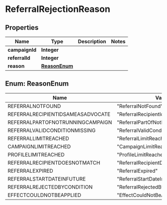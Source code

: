 
# ReferralRejectionReason

## Properties
Name | Type | Description | Notes
------------ | ------------- | ------------- | -------------
**campaignId** | **Integer** |  | 
**referralId** | **Integer** |  | 
**reason** | [**ReasonEnum**](#ReasonEnum) |  | 


<a name="ReasonEnum"></a>
## Enum: ReasonEnum
Name | Value
---- | -----
REFERRALNOTFOUND | &quot;ReferralNotFound&quot;
REFERRALRECIPIENTIDSAMEASADVOCATE | &quot;ReferralRecipientIdSameAsAdvocate&quot;
REFERRALPARTOFNOTRUNNINGCAMPAIGN | &quot;ReferralPartOfNotRunningCampaign&quot;
REFERRALVALIDCONDITIONMISSING | &quot;ReferralValidConditionMissing&quot;
REFERRALLIMITREACHED | &quot;ReferralLimitReached&quot;
CAMPAIGNLIMITREACHED | &quot;CampaignLimitReached&quot;
PROFILELIMITREACHED | &quot;ProfileLimitReached&quot;
REFERRALRECIPIENTDOESNOTMATCH | &quot;ReferralRecipientDoesNotMatch&quot;
REFERRALEXPIRED | &quot;ReferralExpired&quot;
REFERRALSTARTDATEINFUTURE | &quot;ReferralStartDateInFuture&quot;
REFERRALREJECTEDBYCONDITION | &quot;ReferralRejectedByCondition&quot;
EFFECTCOULDNOTBEAPPLIED | &quot;EffectCouldNotBeApplied&quot;



